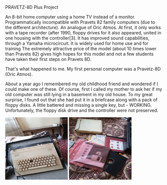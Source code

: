 PRAVETZ-8D Plus Project

An 8-bit home computer using a home TV instead of a monitor. 
Programmatically incompatible with Pravets 82 family computers (due to the different architecture). 
An analogue of Oric Atmos. At first, it only works with a tape recorder (after 1990, floppy drives 
for it also appeared, united in one housing with the controller[3]. 
It has improved sound capabilities, through a Yamaha microcircuit. It is widely used for home use 
and for training The extremely attractive price of the model (about 10 times lower than Pravets 82) 
gives high hopes for this model and not a few students have taken their first steps on Pravets 8D.

That's what happened to me. My first personal computer was a Pravetz-8D (Oric Atmos).

About a year ago I remembered my old childhood friend and wondered if I could make one of these.
Of course, first I called my mother to ask her if my old computer was still lying in a basement in my old house. To my great surprise, I found out that she had put it in a briefcase along with a pack of floppy disks.
A little battered and missing a single key, but - WORKING.
Unfortunately, the floppy disk drive and the controller were not preserved.

<img src="imgs/old_friend.jpg" width=200 height=200></img>
<img src="imgs/old_friend-d.jpg" width=200 height=200></img>
